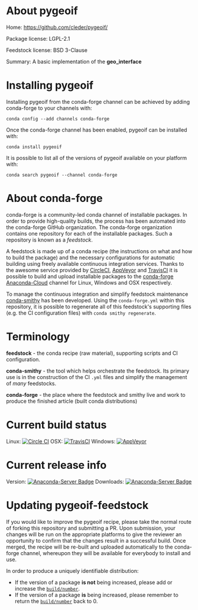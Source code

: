 About pygeoif
=============

Home: https://github.com/cleder/pygeoif/

Package license: LGPL-2.1

Feedstock license: BSD 3-Clause

Summary: A basic implementation of the __geo_interface__



Installing pygeoif
==================

Installing pygeoif from the conda-forge channel can be achieved by adding conda-forge to your channels with:

```
conda config --add channels conda-forge
```

Once the conda-forge channel has been enabled, pygeoif can be installed with:

```
conda install pygeoif
```

It is possible to list all of the versions of pygeoif available on your platform with:

```
conda search pygeoif --channel conda-forge
```


About conda-forge
=================

conda-forge is a community-led conda channel of installable packages.
In order to provide high-quality builds, the process has been automated into the
conda-forge GitHub organization. The conda-forge organization contains one repository 
for each of the installable packages. Such a repository is known as a *feedstock*.

A feedstock is made up of a conda recipe (the instructions on what and how to build
the package) and the necessary configurations for automatic building using freely
available continuous integration services. Thanks to the awesome service provided by
[CircleCI](https://circleci.com/), [AppVeyor](http://www.appveyor.com/)
and [TravisCI](https://travis-ci.org/) it is possible to build and upload installable
packages to the [conda-forge](https://anaconda.org/conda-forge)
[Anaconda-Cloud](http://docs.anaconda.org/) channel for Linux, Windows and OSX respectively.

To manage the continuous integration and simplify feedstock maintenance
[conda-smithy](http://github.com/conda-forge/conda-smithy) has been developed.
Using the ``conda-forge.yml`` within this repository, it is possible to regenerate all of
this feedstock's supporting files (e.g. the CI configuration files) with ``conda smithy regenerate``.


Terminology
===========

**feedstock** - the conda recipe (raw material), supporting scripts and CI configuration.

**conda-smithy** - the tool which helps orchestrate the feedstock.
                   Its primary use is in the construction of the CI ``.yml`` files
                   and simplify the management of *many* feedstocks.

**conda-forge** - the place where the feedstock and smithy live and work to
                  produce the finished article (built conda distributions)

Current build status
====================

Linux: [![Circle CI](https://circleci.com/gh/conda-forge/pygeoif-feedstock.svg?style=svg)](https://circleci.com/gh/conda-forge/pygeoif-feedstock)
OSX: [![TravisCI](https://travis-ci.org/conda-forge/pygeoif-feedstock.svg?branch=master)](https://travis-ci.org/conda-forge/pygeoif-feedstock) 
Windows: [![AppVeyor](https://ci.appveyor.com/api/projects/status/github/conda-forge/pygeoif-feedstock?svg=True)](https://ci.appveyor.com/project/conda-forge/pygeoif-feedstock/branch/master)

Current release info
====================
Version: [![Anaconda-Server Badge](https://anaconda.org/conda-forge/pygeoif/badges/version.svg)](https://anaconda.org/conda-forge/pygeoif)
Downloads: [![Anaconda-Server Badge](https://anaconda.org/conda-forge/pygeoif/badges/downloads.svg)](https://anaconda.org/conda-forge/pygeoif)


Updating pygeoif-feedstock
==========================

If you would like to improve the pygeoif recipe, please take the normal
route of forking this repository and submitting a PR. Upon submission, your changes will
be run on the appropriate platforms to give the reviewer an opportunity to confirm that the
changes result in a successful build. Once merged, the recipe will be re-built and uploaded
automatically to the conda-forge channel, whereupon they will be available for everybody to
install and use.

In order to produce a uniquely identifiable distribution:
 * If the version of a package **is not** being increased, please add or increase
   the [``build/number``](http://conda.pydata.org/docs/building/meta-yaml.html#build-number-and-string). 
 * If the version of a package **is** being increased, please remember to return
   the [``build/number``](http://conda.pydata.org/docs/building/meta-yaml.html#build-number-and-string)
   back to 0.
